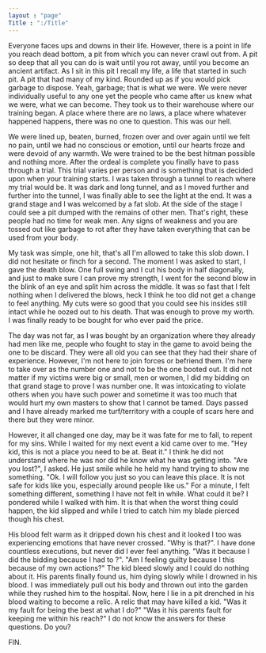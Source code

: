 ```yaml
---
layout : "page"
Title : ":/Title"
---
```

Everyone faces ups and downs in their life. However, there is a point in life you reach dead bottom, a pit from which you can never crawl out from. A pit so deep that all you can do is wait until you rot away, until you become an ancient artifact. As I sit in this pit I recall my life, a life that started in such pit. A pit that had many of my kind. Rounded up as if you would pick garbage to dispose. Yeah, garbage; that is what we were. We were never individually useful to any one yet the people who came after us knew what we were, what we can become. They took us to their warehouse where our training began. A place where there are no laws, a place where whatever happened happens, there was no one to question. This was our hell.

We were lined up, beaten, burned, frozen over and over again until we felt no pain, until we had no conscious or emotion, until our hearts froze and were devoid of any warmth. We were trained to be the best hitman possible and nothing more. After the ordeal is complete you finally have to pass through a trial. This trial varies per person and is something that is decided upon when your training starts. I was taken through a tunnel to reach where my trial would be. It was dark and long tunnel, and as I moved further and further into the tunnel, I was finally able to see the light at the end. It was a grand stage and I was welcomed by a fat slob. At the side of the stage I could see a pit dumped with the remains of other men. That's right, these people had no time for weak men. Any signs of weakness and you are tossed out like garbage to rot after they have taken everything that can be used from your body.  

My task was simple, one hit, that's all I'm allowed to take this slob down. I did not hesitate or finch for a second. The moment I was asked to start, I gave the death blow. One full swing and I cut his body in half diagonally, and just to make sure I can prove my strength, I went for the second blow in the blink of an eye and split him across the middle. It was so fast that I felt nothing when I delivered the blows, heck I think he too did not get a change to feel anything. My cuts were so good that you could see his insides still intact while he oozed out to his death. That was enough to prove my worth. I was finally ready to be bought for who ever paid the price.

The day was not far, as I was bought by an organization where they already had men like me, people who fought to stay in the game to avoid being the one to be discard. They were all old you can see that they had their share of experience. However, I'm not here to join forces or befriend them. I'm here to take over as the number one and not to be the one booted out. It did not matter if my victims were big or small, men or women, I did my bidding on that grand stage to prove I was number one. It was intoxicating to violate others when you have such power and sometime it was too much that would hurt my own masters to show that I cannot be tamed. Days passed and I have already marked me turf/territory with a couple of scars here and there but they were minor.

However, it all changed one day, may be it was fate for me to fall, to repent for my sins. While I waited for my next event a kid came over to me. "Hey kid, this is not a place you need to be at. Beat it." I think he did not understand where he was nor did he know what he was getting into. "Are you lost?", I asked. He just smile while he held my hand trying to show me something. "Ok. I will follow you just so you can leave this place. It is not safe for kids like you, especially around people like us." For a minute, I felt something different, something I have not felt in while. What could it be? I pondered while I walked with him. It is that when the worst thing could happen, the kid slipped and while I tried to catch him my blade pierced though his chest. 

His blood felt warm as it dripped down his chest and it looked I too was experiencing emotions that have never crossed. "Why is that?". I have done countless executions, but never did I ever feel anything. "Was it because I did the bidding because I had to ?". "Am I feeling guilty because I this because of my own actions?" The kid bleed slowly and I could do nothing about it. His parents finally found us, him dying slowly while I drowned in his blood. I was immediately pull out his body and thrown out into the garden while they rushed him to the hospital. Now, here I lie in a pit drenched in his blood waiting to become a relic. A relic that may have killed a kid. "Was it my fault for being the best at what I do?" "Was it his parents fault for keeping me within his reach?" I do not know the answers for these questions. Do you? 

FIN.